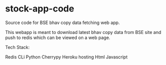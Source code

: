 # stock-app-code
Source code for BSE bhav copy data fetching web app.

This webapp is meant to download latest bhav copy data from BSE site and push to redis which can be viewed on a web page.

Tech Stack:

Redis CLi 
Python Cherrypy
Heroku hosting
Html
Javascript
